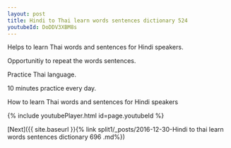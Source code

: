 ```yaml
---
layout: post
title: Hindi to Thai learn words sentences dictionary 524 
youtubeId: DoDDV3XBM8s
---
```

 
 
Helps to learn Thai words and sentences for Hindi speakers.

Opportunitiy to repeat the words sentences. 

Practice Thai language. 
 
10 minutes practice every day. 
 
How to learn Thai words and sentences for Hindi speakers 
 
{% include youtubePlayer.html id=page.youtubeId %}
 
 
[Next]({{ site.baseurl }}{% link  split1/_posts/2016-12-30-Hindi to thai learn words sentences dictionary 696 .md%})
 
